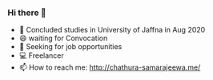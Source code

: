 ### Hi there 👋
- 🔭 Concluded studies in University of Jaffna in Aug 2020
- 😄 waiting for Convocation
- 🌱 Seeking for job opportunities
- 💻 Freelancer
- 📫 How to reach me: http://chathura-samarajeewa.me/

<!--
**ChathuraSam/ChathuraSam** is a ✨ _special_ ✨ repository because its `README.md` (this file) appears on your GitHub profile.

Here are some ideas to get you started:


- 🌱 I’m currently learning ...
- 👯 I’m looking to collaborate on ...
- 🤔 I’m looking for help with ...
- 💬 Ask me about ...
- 📫 How to reach me: ...
- 😄 Pronouns: ...
- ⚡ Fun fact: ...
-->

